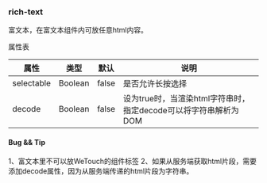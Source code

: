 ###  rich-text
富文本，在富文本组件内可放任意html内容。

属性表

| 属性	| 类型 |	默认 |	说明 |
|-------|------|------|--------|
|selectable	| Boolean	| false	| 是否允许长按选择 |
| decode	| Boolean	| false	| 设为true时，当渲染html字符串时，指定decode可以将字符串解析为DOM |

#### Bug && Tip
1、富文本里不可以放WeTouch的组件标签
2、如果从服务端获取html片段，需要添加decode属性，因为从服务端传递的html片段为字符串。
